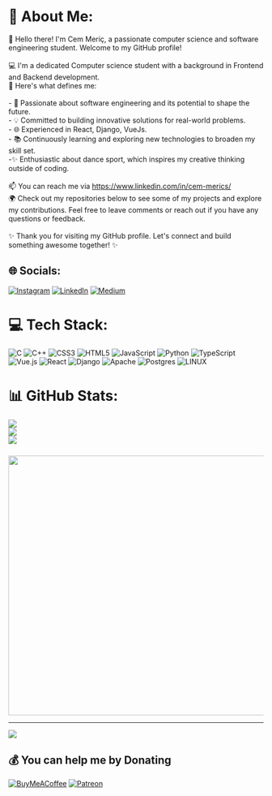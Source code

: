 # 💫 About Me:
👋 Hello there! I'm Cem Meriç, a passionate computer science and software engineering student. Welcome to my GitHub profile!<br><br>💻 I'm a dedicated Computer science student with a background in Frontend and Backend development.<br>🌟 Here's what defines me:<br><br>- 🚀 Passionate about software engineering and its potential to shape the future.<br>- 💡 Committed to building innovative solutions for real-world problems.<br>- 🌐 Experienced in React, Django, VueJs.<br>- 📚 Continuously learning and exploring new technologies to broaden my skill set.<br>-✨ Enthusiastic about dance sport, which inspires my creative thinking outside of coding.<br><br>📫 You can reach me via https://www.linkedin.com/in/cem-merics/<br>🌍 Check out my repositories below to see some of my projects and explore my contributions. Feel free to leave comments or reach out if you have any questions or feedback.<br><br>✨ Thank you for visiting my GitHub profile. Let's connect and build something awesome together! ✨<br>


## 🌐 Socials:
[![Instagram](https://img.shields.io/badge/Instagram-%23E4405F.svg?logo=Instagram&logoColor=white)](https://instagram.com/@c_meric1s) [![LinkedIn](https://img.shields.io/badge/LinkedIn-%230077B5.svg?logo=linkedin&logoColor=white)](https://linkedin.com/in/https://www.linkedin.com/in/cem-merics/) [![Medium](https://img.shields.io/badge/Medium-12100E?logo=medium&logoColor=white)](https://medium.com/@@samipasazade3141) 

# 💻 Tech Stack:
![C](https://img.shields.io/badge/c-%2300599C.svg?style=plastic&logo=c&logoColor=white) ![C++](https://img.shields.io/badge/c++-%2300599C.svg?style=plastic&logo=c%2B%2B&logoColor=white) ![CSS3](https://img.shields.io/badge/css3-%231572B6.svg?style=plastic&logo=css3&logoColor=white) ![HTML5](https://img.shields.io/badge/html5-%23E34F26.svg?style=plastic&logo=html5&logoColor=white) ![JavaScript](https://img.shields.io/badge/javascript-%23323330.svg?style=plastic&logo=javascript&logoColor=%23F7DF1E) ![Python](https://img.shields.io/badge/python-3670A0?style=plastic&logo=python&logoColor=ffdd54) ![TypeScript](https://img.shields.io/badge/typescript-%23007ACC.svg?style=plastic&logo=typescript&logoColor=white) ![Vue.js](https://img.shields.io/badge/vuejs-%2335495e.svg?style=plastic&logo=vuedotjs&logoColor=%234FC08D) ![React](https://img.shields.io/badge/react-%2320232a.svg?style=plastic&logo=react&logoColor=%2361DAFB) ![Django](https://img.shields.io/badge/django-%23092E20.svg?style=plastic&logo=django&logoColor=white) ![Apache](https://img.shields.io/badge/apache-%23D42029.svg?style=plastic&logo=apache&logoColor=white) ![Postgres](https://img.shields.io/badge/postgres-%23316192.svg?style=plastic&logo=postgresql&logoColor=white) ![LINUX](https://img.shields.io/badge/Linux-FCC624?style=plastic&logo=linux&logoColor=black)
# 📊 GitHub Stats:
![](https://github-readme-stats.vercel.app/api?username=CemMeric26&theme=dark&hide_border=false&include_all_commits=true&count_private=true)<br/>
![](https://github-readme-streak-stats.herokuapp.com/?user=CemMeric26&theme=dark&hide_border=false)<br/>
![](https://github-readme-stats.vercel.app/api/top-langs/?username=CemMeric26&theme=dark&hide_border=false&include_all_commits=true&count_private=true&layout=compact)

### 
<img src="https://imgflip.com/memetemplate/364587392/Sad-Ryan-Gosling" width="512px"/>

---
[![](https://visitcount.itsvg.in/api?id=CemMeric26&icon=5&color=3)](https://visitcount.itsvg.in)

  ## 💰 You can help me by Donating
  [![BuyMeACoffee](https://img.shields.io/badge/Buy%20Me%20a%20Coffee-ffdd00?style=for-the-badge&logo=buy-me-a-coffee&logoColor=black)](https://buymeacoffee.com/https://www.buymeacoffee.com/cemmeric26) [![Patreon](https://img.shields.io/badge/Patreon-F96854?style=for-the-badge&logo=patreon&logoColor=white)](https://patreon.com/patreon.com/CemMeric26) 

  
<!-- Proudly created with GPRM ( https://gprm.itsvg.in ) -->
